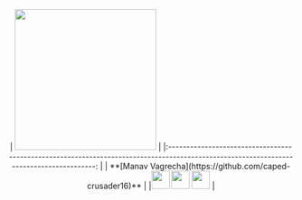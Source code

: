 <div align="center">
|  <a href="https://github.com/caped-crusader16"><img src="https://icon-library.net//images/icon-programmer/icon-programmer-14.jpg" width="250px" height="250px" /></a> |
|:---------------------------------------------------------------------------------------------------------------------------------------: |
|       **[Manav Vagrecha](https://github.com/caped-crusader16)**                                                                                |
|<a href="https://twitter.com/ManavVagrecha"><img src="https://i.ibb.co/kmgQVyW/twitter.png" width="32px" height="32px"></a> <a href="https://www.facebook.com/manav.vagrecha"><img src="https://i.ibb.co/zmYNW4p/facebook.png" width="32px" height="32px"></a> <a href="https://www.linkedin.com/in/manav-vagrecha-03160819b/"><img src="https://i.ibb.co/Kx2GSrT/linkedin.png" width="32px" height="32px"></a> |
</div>
